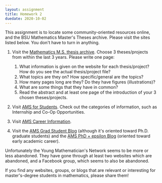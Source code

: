 ```yaml
---
layout: assignment
title: Homework 2
duedate: 2020-10-02
---
```


This assignment is to locate some community-oriented resources online,
and the BSU Mathematics Master's Theses archive.
Please visit the sites listed below.
You don't have to turn in anything.

1. Visit the [Mathematics M.S. thesis archive](https://scholarworks.boisestate.edu/math_gradproj/).
   Choose 3 theses/projects from within the last 3 years. Please write one page:
     1. What information is given on the website for each thesis/project? How do you see the actual thesis/project file?
     1. What topics are they on? How specific/general are the topics?
     1. How many pages long are they? Do they have figures (illustrations)?
     1. What are some things that they have in common?
     1. Read the abstract and at least one page of the introduction of your 3 chosen theses/projects.
   

1. Visit [AMS for Students](https://www.ams.org/programs/students/students).
   Check out the categories of information, such as Internship and Co-Op Opportunities.

2. Visit [AMS Career Information](https://www.ams.org/profession/career-info/career-index).

3. Visit the [AMS Grad Student Blog](https://blogs.ams.org/mathgradblog/)
   (although it's oriented toward Ph.D. graduate students)
   and the [AMS PhD + epsilon Blog](https://blogs.ams.org/phdplus/)
   (oriented toward early academic career).


Unfortunately the Young Mathematician's Network seems to be more or less abandoned.
They have gone through at least two websites which are abandoned, and a Facebook group,
which seems to also be abandoned.

If you find any websites, groups, or blogs that are relevant or interesting
for master's-degree students in mathematics, please share them!

